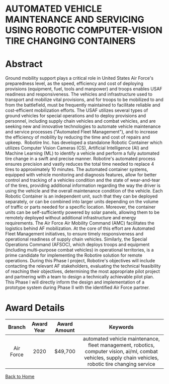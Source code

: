 
AUTOMATED VEHICLE MAINTENANCE AND SERVICING USING ROBOTIC COMPUTER-VISION TIRE CHANGING CONTAINERS
==================================================================================================

# Abstract


Ground mobility support plays a critical role in United States Air Force's preparedness level, as the speed, efficiency and cost of deploying provisions (equipment, fuel, tools and manpower) and troops enables USAF readiness and responsiveness. The vehicles and infrastructure used to transport and mobilize vital provisions, and for troops to be mobilized to and from the battlefield, must be frequently maintained to facilitate reliable and cost-efficient mobilization efforts. The USAF utilizes several types of ground vehicles for special operations and to deploy provisions and personnel, including supply chain vehicles and combat vehicles, and are seeking new and innovative technologies to automate vehicle maintenance and service processes ("Automated Fleet Management"), and to increase the efficiency of mobility by reducing the time and cost of repairs and upkeep.  Robotire Inc. has developed a standalone Robotic Container which utilizes Computer Vision Cameras (CS), Artificial Intelligence (AI) and Machine Learning (ML) to identify a vehicle and perform a fully automated tire change in a swift and precise manner. Robotire's automated process ensures precision and vastly reduces the total time needed to replace 4 tires to approximately 10 minutes. The automated container systems, equipped with vehicle monitoring and diagnosis features, allow for better control and tracking of a vehicles condition and the state of wear-and-tear of the tires, providing additional information regarding the way the driver is using the vehicle and the overall maintenance condition of the vehicle. Each Robotic Container is an independent unit, such that they can be deployed separately, or can be combined into larger units depending on the volume of traffic or parts needed for a specific location. Moreover, the container units can be self-sufficiently powered by solar panels, allowing them to be remotely deployed without additional infrastructure and energy requirements. The Air Force Air Mobility Command (AMC) facilitates the logistics behind AF mobilization. At the core of this effort are Automated Fleet Management initiatives, to ensure timely responsiveness and operational readiness of supply chain vehicles. Similarly, the Special Operations Command (AFSOC), which deploys troops and equipment (including multi-purpose combat vehicles) in operational territories, is a prime candidate for implementing the Robotire solution for remote operations. During this Phase I project, Robotire's objectives will include contacting the relevant AF stakeholders, evaluating the technical feasibility of reaching their objectives, determining the most appropriate pilot project and partnering with a team to design a technically achievable pilot plan. This Phase I will directly inform the design and implementation of a prototype system during Phase II with the identified Air Force partner.    

# Award Details

|Branch|Award Year|Award Amount|Keywords|
| :---: | :---: | :---: | :---: |
|Air Force|2020|$49,700|automated vehicle maintenance, fleet management, robotics, computer vision, ai/ml, combat vehicles, supply chain vehicles, robotic tire changing service|
  
  


[Back to Home](https://github.com/chrischow/dod_sbir_awards#1732)